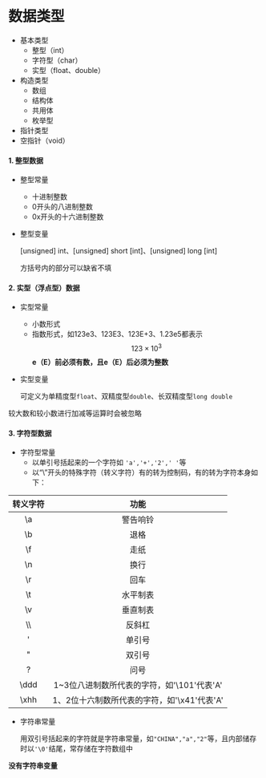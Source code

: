 # 数据类型

- 基本类型
  - 整型（int）
  - 字符型（char）
  - 实型（float、double）
- 构造类型
  - 数组
  - 结构体
  - 共用体
  - 枚举型
- 指针类型
- 空指针（void）

#### 1. 整型数据

- 整型常量

  - 十进制整数
  - 0开头的八进制整数
  - 0x开头的十六进制整数

- 整型变量

  [unsigned] int、[unsigned] short [int]、[unsigned] long [int]

  方括号内的部分可以缺省不填

#### 2. 实型（浮点型）数据

- 实型常量

  - 小数形式
  - 指数形式，如123e3、123E3、123E+3、1.23e5都表示$$123\times10^3$$**e（E）前必须有数，且e（E）后必须为整数**

- 实型变量

  可定义为单精度型`float`、双精度型`double`、长双精度型`long double`

较大数和较小数进行加减等运算时会被忽略

#### 3. 字符型数据

- 字符型常量
  - 以单引号括起来的一个字符如 `'a','+','2',' '`等
  - 以“\”开头的特殊字符（转义字符）有的转为控制码，有的转为字符本身如下：

| 转义字符 |                    功能                     |
| :------: | :-----------------------------------------: |
|    \a    |                  警告响铃                   |
|    \b    |                    退格                     |
|    \f    |                    走纸                     |
|    \n    |                    换行                     |
|    \r    |                    回车                     |
|    \t    |                  水平制表                   |
|    \v    |                  垂直制表                   |
|   \\\    |                   反斜杠                    |
|    \'    |                   单引号                    |
|    \"    |                   双引号                    |
|    \?    |                    问号                     |
|   \ddd   | 1~3位八进制数所代表的字符，如'\101'代表'A'  |
|   \xhh   | 1、2位十六制数所代表的字符，如'\x41'代表'A' |

- 字符串常量

  用双引号括起来的字符就是字符串常量，如`"CHINA","a","2"`等，且内部储存时以`'\0'`结尾，常存储在字符数组中

**没有字符串变量**